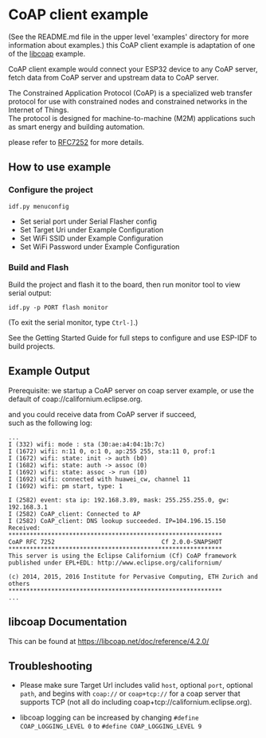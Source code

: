 
# CoAP client example

(See the README.md file in the upper level 'examples' directory for more information about examples.)
this CoAP client example is adaptation of one of the [libcoap](https://github.com/obgm/libcoap) example.

CoAP client example would connect your ESP32 device to any CoAP server, fetch data from CoAP server and upstream data to CoAP server.

The Constrained Application Protocol (CoAP) is a specialized web transfer protocol for use with constrained nodes and constrained networks in the Internet of Things.   
The protocol is designed for machine-to-machine (M2M) applications such as smart energy and building automation.

please refer to [RFC7252](https://www.rfc-editor.org/rfc/pdfrfc/rfc7252.txt.pdf) for more details.

## How to use example

### Configure the project

```
idf.py menuconfig
```

* Set serial port under Serial Flasher config
* Set Target Uri under Example Configuration
* Set WiFi SSID under Example Configuration
* Set WiFi Password under Example Configuration

### Build and Flash

Build the project and flash it to the board, then run monitor tool to view serial output:

```
idf.py -p PORT flash monitor
```

(To exit the serial monitor, type ``Ctrl-]``.)

See the Getting Started Guide for full steps to configure and use ESP-IDF to build projects.

## Example Output
Prerequisite: we startup a CoAP server on coap server example,
or use the default of coap://californium.eclipse.org.  

and you could receive data from CoAP server if succeed,  
such as the following log:

```
...
I (332) wifi: mode : sta (30:ae:a4:04:1b:7c)
I (1672) wifi: n:11 0, o:1 0, ap:255 255, sta:11 0, prof:1
I (1672) wifi: state: init -> auth (b0)
I (1682) wifi: state: auth -> assoc (0)
I (1692) wifi: state: assoc -> run (10)
I (1692) wifi: connected with huawei_cw, channel 11
I (1692) wifi: pm start, type: 1

I (2582) event: sta ip: 192.168.3.89, mask: 255.255.255.0, gw: 192.168.3.1
I (2582) CoAP_client: Connected to AP
I (2582) CoAP_client: DNS lookup succeeded. IP=104.196.15.150
Received:
************************************************************
CoAP RFC 7252                              Cf 2.0.0-SNAPSHOT
************************************************************
This server is using the Eclipse Californium (Cf) CoAP framework
published under EPL+EDL: http://www.eclipse.org/californium/

(c) 2014, 2015, 2016 Institute for Pervasive Computing, ETH Zurich and others
************************************************************
...
```

## libcoap Documentation
This can be found at https://libcoap.net/doc/reference/4.2.0/

## Troubleshooting
* Please make sure Target Url includes valid `host`, optional `port`, optional `path`, and begins
with `coap://` or `coap+tcp://` for a coap server that supports TCP
(not all do including coap+tcp://californium.eclipse.org).

* libcoap logging can be increased by changing `#define COAP_LOGGING_LEVEL 0`
to `#define COAP_LOGGING_LEVEL 9`
